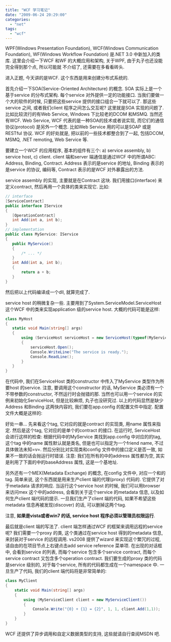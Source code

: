 ```yaml
---
title: "WCF 学习笔记"
date: "2009-06-24 20:29:00"
categories: 
  - "net"
tags: 
  - "wcf"
---
```


WPF(Windows Presentation Foundation), WCF(Windows Communication Foundation), WF(Windows Workflow Foundation) 是.NET 3.0 中新加入的类库. 这里会介绍一下WCF 和WF 的大概应用和架构, 关于WPF, 由于丸子也还没能完全得到那个点, 所以可能就 不介绍了, 还需要在多看看砖头.

进入正题, 今天讲的是WCF. 这个东西是用来创建分布式系统的.

首先介绍一下SOA(Service-Oriented Architecture) 的概念. SOA 实际上是一个基于service 的分布式架构. 每个service 对外提供一定的功能接口. 当我们要做一个大的软件的时候, 只要把这些service 提供的接口组合一下就可以了. 那这些service 之间, 或者我们client 程序之间怎么交互呢? 这里就是SOA 实现的问题了. 比如比较流行的有Web Service, Windows 下比较老的DCOM 和MSMQ. 当然还有WCF. Web Service, WCF 代表的是一种SOA的技术或者说实现, 而它们的通信协议(protocol) 是另外一个概念. 比如Web Service 用的可以是SOAP 或是RESTful 协议. WCF 的好处就是, 把以前的一些技术都整合到了一起, 包括DCOM, MSMQ, .NET remoting, Web Service 等.

要建立一个WCF 的应用程序, 基本的组件有三个: a) service assembly, b) service host, c) client. client 端和server 端通信是通过WCF 中的所谓ABC: Address, Binding, Contract. Address 表示的是service 的地址, Binding 表示的是service 的协议, 编码等, Contract 表示的是WCF 对外暴露出的方法.

service assembly 的实现, 主要就是在Contract 这块. 我们用接口(interface) 来定义contract, 然后再用一个具体的类来实现它. 比如:

```csharp
// interface
[ServiceContract]
public interface IService
{
   [OperationContract]
   int Add(int a, int b);
}
// implementation
public class MyService: IService
{
   public MyService()
   {
       /* ... */
   }
   int Add(int a, int b);
   {
       return a + b;
   }
}
```

然后把以上代码编译成一个dll, 就算完成了.

service host 的稍微复杂一些. 主要用到了System.ServiceModel.ServiceHost 这个WCF 中的类来实现application 级的service host. 大概的代码可能是这样:

```csharp
class MyHost
{
   static void Main(string[] args)
   {
       using (ServiceHost serviceHost = new ServiceHost(typeof(MyService)))
       {
           serviceHost.Open();
           Console.WriteLine("The service is ready.");
           Console.ReadLine();
       }
   }
}
```

在代码中, 我们在ServiceHost 类的constructor 中传入了MyService 类型作为所要host 的service. 注意, 要调用这个constructor 的话, MyService 类必须有一个不带参数的constructor, 不然运行时会抛错的那. 当然也可以用一个service 的实例来初始化ServiceHost, 但是比较麻烦, 丸子也没研究过. 以上的代码显然是缺少Address 和Binding 这两快内容的, 我们要在app.config 的配置文件中指定. 配置文件大概是这样的:

好处一串... 先来看<service>这个tag, 它对应的就是contract 的实现类, 用name 属性来指定. 然后是<endpoint>这个tag, 它对应的是单个的contract 的接口. 在运行时, ServiceHost 会进行这样的检查: 根据代码中的MyService 类找到app.config 中对应的<service>的tag, 这个tag 中的name 属性默认就是类名, 但是也可以指定为一个friend name, 不过具体做法未知=v=. 然后分别比对实现类和config 文件中的接口定义是否一致, 如果不一致的话会抛运行时错误. 注意: 我们在所有的<endpoint>中的address 属性都为空, 其实是利用了下面的<baseAddresses>中的baseAddress 属性, 这是一个基地址.

另外还有一个MEX(Metadata Exchange) 的概念, 在config 文件中, 对应一个<endpoint>和<behavior>的tag. 简单来说, 这个东西就是用来生产client 端的代理(proxy) 代码的. 它提供了对于metadata 请求的响应. 当运行这个service host 的时候, 我们可以用browser 来访问mex 这个<endpoint>中的address, 会看到关于这个service 的metadata 信息, 以及如何生产client 端代码的提示. 一旦我们生产了client 端的代码, 如果不希望这些metadata 信息再被发现(discover) 的话, 可以删掉这两个tag.

注意, **如果是vista或者win7 的话, service host 程序必须以管理员权限运行**.

最后就是client 端的写法了. client 端怎样通过WCF 的框架来调用远程的service 呢? 我们需要一个proxy 的类, 这个类通过在service host 得到的metadata 信息, 来封装对于service 的远程调用. vs2008 提供了wizard 来实现这个繁冗的过程, 请自由的在项目节点上右键点击add service reference 菜单项. 在出现的对话框中, 会看到service 的列表, 而每个service 包含多个service contract, 而每个service contract 又包含多个operation contract. 我们要生成的proxy 类的代码是service 级别的, 对于每个service, 所有的代码都生成在一个namespace 中. 一旦生产了代码, 我们的client 端代码将是非常简单的:

```csharp
class MyClient
{
    static void Main(string[] args)
    {
        using (MyServiceClient client = new MyServiceClient())
        {
            Console.Write("{0} + {1} = {2}", 1, 1, client.Add(1,1));
        }
    }
}
```

WCF 还提供了异步调用和自定义数据类型的支持, 这些就请自行查阅MSDN 吧.
